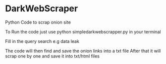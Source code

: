 # DarkWebScraper
Python Code to scrap onion site

To Run the code just use python simpledarkwebscrapper.py in your terminal

Fill in the query search e.g data leak

The code will then find and save the onion links into a txt file
After that it will scrap one by one and save it into txt/html files
